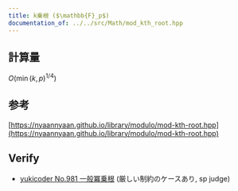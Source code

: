 ```yaml
---
title: k乗根 ($\mathbb{F}_p$)
documentation_of: ../../src/Math/mod_kth_root.hpp
---
```

## 計算量
$O ( \min(k,p)^{1/4} )$

## 参考
[https://nyaannyaan.github.io/library/modulo/mod-kth-root.hpp](https://nyaannyaan.github.io/library/modulo/mod-kth-root.hpp)

## Verify


- [yukicoder No.981 一般冪乗根](https://yukicoder.me/problems/no/981) (厳しい制約のケースあり, sp judge)



